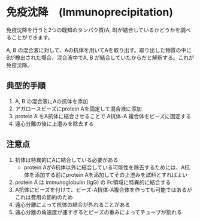 # 免疫沈降　(Immunoprecipitation)

免疫沈降を行うと2つの既知のタンパク質(A, B)が結合しているかどうかを調べることができます。

A, B の混合液に対して、Aの抗体を用いてAを取り出す。取り出した物質の中にBが検出された場合、混合液中でA, B が結合していたからだと解釈する。これが免疫沈降。

## 典型的手順

1. A, B の混合液にAの抗体を添加
1. アガロースビーズにprotein Aを固定して混合液に添加
1. protein A をA抗体に結合させることで A抗体-A 複合体をビーズに固定する
1. 遠心分離の後に上澄みを除去する

## 注意点

1. 抗体は特異的にAに結合している必要がある
    - protein AがA抗体以外に結合している可能性を除去するためには、A抗体を添加する前にprotein Aを添加してその上澄みを試料とすればよい
1. protein A は immunoglobulin (IgG) の Fc領域に特異的に結合する
1. A抗体にビーズを付けて、ビーズ-A抗体-A複合体を作っても可能ではあるがこれは費用の節約のため
1. 遠心分離によって抗体の結合が外れることがある
1. 遠心分離の角速度が速すぎるとビーズの重みによってチューブが割れる
